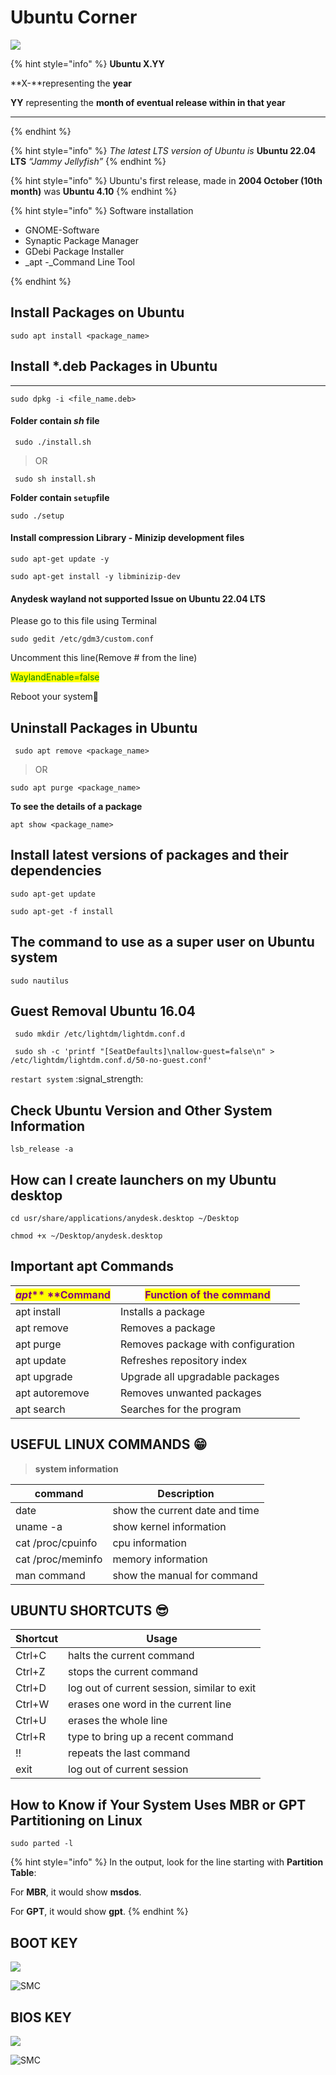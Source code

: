 # Ubuntu Corner

![](https://i.ytimg.com/vi/9DHUyz54flA/mqdefault.jpg)

{% hint style="info" %}
**Ubuntu X.YY**

**X-**representing the **year**

**YY** representing the **month of eventual release within in that year**

****
{% endhint %}

{% hint style="info" %}
_The latest LTS version of Ubuntu is_ **Ubuntu 22.04 LTS** _“_Jammy Jellyfish_”_
{% endhint %}

{% hint style="info" %}
Ubuntu's first release, made in **2004 October (10th month)** was **Ubuntu 4.10**
{% endhint %}

{% hint style="info" %}
Software installation

* GNOME-Software
* Synaptic Package Manager
* GDebi Package Installer
* _apt -_Command Line Tool


{% endhint %}

## Install Packages on Ubuntu

```shell
sudo apt install <package_name>
```

## Install \*.deb Packages in Ubuntu

****

```
sudo dpkg -i <file_name.deb>  
```

#### **Folder contain **_**sh**_** file**

```
 sudo ./install.sh
```

> &#x20;                                              OR

```
 sudo sh install.sh               
```

**Folder contain `setup`file**

```
sudo ./setup
```

#### Install compression Library - Minizip development files

```
sudo apt-get update -y
```

```
sudo apt-get install -y libminizip-dev
```

#### Anydesk wayland not supported  Issue on Ubuntu 22.04 LTS

Please go to this file using Terminal

```shell
sudo gedit /etc/gdm3/custom.conf
```

Uncomment this line(Remove # from the line)

<mark style="color:green;">WaylandEnable=false</mark>

Reboot your system:bookmark:

## Uninstall Packages in Ubuntu

```
 sudo apt remove <package_name>                         
```

> &#x20;                                                OR

```
sudo apt purge <package_name>
```

**To see the details of a package**

```
apt show <package_name>
```

## Install **latest versions of packages and their dependencies**

```
sudo apt-get update
```

```
sudo apt-get -f install
```

## **The command to use as a super user on Ubuntu system**

```
sudo nautilus
```

## &#x20;**Guest Removal Ubuntu 16.04**

```
 sudo mkdir /etc/lightdm/lightdm.conf.d
```



```
 sudo sh -c 'printf "[SeatDefaults]\nallow-guest=false\n" > /etc/lightdm/lightdm.conf.d/50-no-guest.conf'
```

`restart system` :signal\_strength:&#x20;

## &#x20;Check Ubuntu Version and Other System Information

```
lsb_release -a
```

## How can I create launchers on my Ubuntu desktop

```
cd usr/share/applications/anydesk.desktop ~/Desktop
```

```
chmod +x ~/Desktop/anydesk.desktop
```

## Important apt Commands

| _<mark style="color:purple;">**apt**</mark>_<mark style="color:purple;">** **</mark><mark style="color:purple;">**Command**</mark> | <mark style="color:purple;">**Function of the command**</mark> |
| ---------------------------------------------------------------------------------------------------------------------------------- | -------------------------------------------------------------- |
| apt install                                                                                                                        | Installs a package                                             |
| apt remove                                                                                                                         | Removes a package                                              |
| apt purge                                                                                                                          | Removes package with configuration                             |
| apt update                                                                                                                         | Refreshes repository index                                     |
| apt upgrade                                                                                                                        | Upgrade all upgradable packages                                |
| apt autoremove                                                                                                                     | Removes unwanted packages                                      |
| apt search                                                                                                                         | Searches for the program                                       |

## USEFUL LINUX COMMANDS :grin:&#x20;

> **system information**

| **command**       | **Description**                |
| ----------------- | ------------------------------ |
| date              | show the current date and time |
| uname -a          |  show kernel information       |
| cat /proc/cpuinfo |  cpu information               |
| cat /proc/meminfo | memory information             |
| man command       | show the manual for command    |

## UBUNTU SHORTCUTS :sunglasses:&#x20;

| **Shortcut** | **Usage**                                   |
| ------------ | ------------------------------------------- |
| Ctrl+C       | halts the current command                   |
| Ctrl+Z       | stops the current command                   |
| Ctrl+D       | log out of current session, similar to exit |
| Ctrl+W       | erases one word in the current line         |
| Ctrl+U       | erases the whole line                       |
| Ctrl+R       |  type to bring up a recent command          |
| !!           | repeats the last command                    |
| exit         | log out of current session                  |

## How to Know if Your System Uses MBR or GPT Partitioning on  Linux

```
sudo parted -l
```

{% hint style="info" %}
&#x20;In the output, look for the line starting with **Partition Table**:

&#x20;For **MBR**, it would show **msdos**.

&#x20;For **GPT**, it would show **gpt**.
{% endhint %}

## BOOT KEY

![](../.gitbook/assets/boot.JPG)

![SMC](https://img.shields.io/badge/%20courtesy-KITE-120078)

## BIOS KEY

![](../.gitbook/assets/bios.JPG)

![SMC](https://img.shields.io/badge/%20courtesy-KITE-120078)
